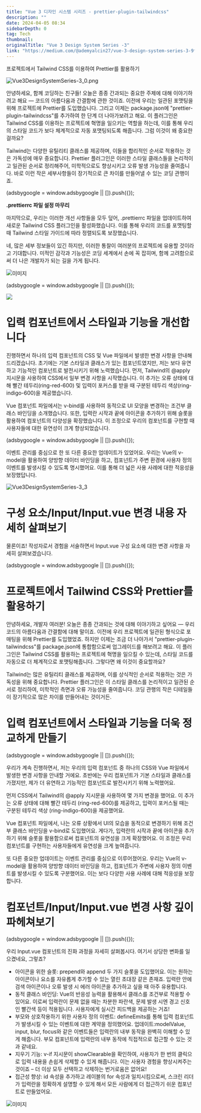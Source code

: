 ```yaml
---
title: "Vue 3 디자인 시스템 시리즈 - prettier-plugin-tailwindcss"
description: ""
date: 2024-04-05 08:34
sidebarDepth: 0
tag: Tech
thumbnail: 
originalTitle: "Vue 3 Design System Series -3"
link: "https://medium.com/@ademyalcin27/vue-3-design-system-series-3-9f8feba80401"
---
```



프로젝트에서 Tailwind CSS를 이용하여 Prettier를 활용하기

![Vue3DesignSystemSeries-3_0.png](./img/Vue3DesignSystemSeries-3_0.png)

안녕하세요, 함께 코딩하는 친구들! 오늘은 종종 간과되는 중요한 주제에 대해 이야기하려고 해요 — 코드의 아름다움과 간결함에 관한 것이죠. 이전에 우리는 일관된 포맷팅을 위해 프로젝트에 Prettier를 도입했습니다. 그리고 이제는 package.json에 "prettier-plugin-tailwindcss"를 추가하여 한 단계 더 나아가보려고 해요. 이 플러그인은 Tailwind CSS를 이용하는 프로젝트에 혁명을 일으키는 역할을 하는데, 이를 통해 우리의 스타일 코드가 보다 체계적으로 자동 포맷팅되도록 해줍니다. 그럼 이것이 왜 중요한 걸까요?

Tailwind는 다양한 유틸리티 클래스를 제공하며, 이들을 합리적인 순서로 적용하는 것은 가독성에 매우 중요합니다. Prettier 플러그인은 이러한 스타일 클래스들을 논리적이고 일관된 순서로 정리해주어, 미학적으로도 향상시키고 오류 발생 가능성을 줄여줍니다. 바로 이런 작은 세부사항들이 장기적으로 큰 차이를 만들어낼 수 있는 코딩 관행이죠.

<!-- ui-log 수평형 -->
<ins class="adsbygoogle"
  style="display:block"
  data-ad-client="ca-pub-4877378276818686"
  data-ad-slot="9743150776"
  data-ad-format="auto"
  data-full-width-responsive="true"></ins>
<component is="script">
(adsbygoogle = window.adsbygoogle || []).push({});
</component>

**.prettierrc 파일 설정 마무리**

마지막으로, 우리는 이러한 개선 사항들을 모두 덮어, .prettierrc 파일을 업데이트하여 새로운 Tailwind CSS 플러그인을 활성화했습니다. 이를 통해 우리의 코드를 포맷팅할 때 Tailwind 스타일 가이드에 따라 정렬되도록 보장했습니다.

네, 많은 세부 정보들이 있긴 하지만, 이러한 통찰이 여러분의 프로젝트에 유용할 것이라고 기대합니다. 미적인 감각과 기능성은 코딩 세계에서 손에 꼭 잡히며, 함께 고려함으로써 더 나은 개발자가 되는 길을 가게 됩니다.

![이미지](./img/Vue3DesignSystemSeries-3_1.png)

<!-- ui-log 수평형 -->
<ins class="adsbygoogle"
  style="display:block"
  data-ad-client="ca-pub-4877378276818686"
  data-ad-slot="9743150776"
  data-ad-format="auto"
  data-full-width-responsive="true"></ins>
<component is="script">
(adsbygoogle = window.adsbygoogle || []).push({});
</component>

<img src="./img/Vue3DesignSystemSeries-3_2.png" />

# 입력 컴포넌트에서 스타일과 기능을 개선합니다

진행하면서 하나의 입력 컴포넌트의 CSS 및 Vue 파일에서 발생한 변경 사항을 안내해드리겠습니다. 초기에는 기본 스타일과 클래스가 있는 컴포넌트였지만, 저는 보다 유연하고 기능적인 컴포넌트로 발전시키기 위해 노력했습니다. 먼저, Tailwind의 @apply 지시문을 사용하여 CSS에서 일부 변경 사항을 시작했습니다. 이 추가는 오류 상태에 대해 빨간 테두리(ring-red-600) 및 입력이 포커스를 받을 때 구분된 테두리 색상(ring-indigo-600)을 제공했습니다.

Vue 컴포넌트 파일에서는 v-bind를 사용하여 동적으로 UI 모양을 변경하는 조건부 클래스 바인딩을 소개했습니다. 또한, 입력란 시작과 끝에 아이콘을 추가하기 위해 슬롯을 활용하여 컴포넌트의 다양성을 확장했습니다. 이 조정으로 우리의 컴포넌트를 구현할 때 사용자들에 대한 유연성이 크게 향상되었습니다.

<!-- ui-log 수평형 -->
<ins class="adsbygoogle"
  style="display:block"
  data-ad-client="ca-pub-4877378276818686"
  data-ad-slot="9743150776"
  data-ad-format="auto"
  data-full-width-responsive="true"></ins>
<component is="script">
(adsbygoogle = window.adsbygoogle || []).push({});
</component>

이벤트 관리를 중심으로 한 또 다른 중요한 업데이트가 있었어요. 우리는 Vue의 v-model을 활용하여 양방향 데이터 바인딩을 하고, 컴포넌트가 주변 환경에 사용자 정의 이벤트를 발생시킬 수 있도록 명시했어요. 이를 통해 더 넓은 사용 사례에 대한 적응성을 보장했답니다.

![Vue3DesignSystemSeries-3_3](./img/Vue3DesignSystemSeries-3_3.png)

# 구성 요소/Input/Input.vue 변경 내용 자세히 살펴보기

물론이죠! 작성자로서 경험을 서술하면서 Input.vue 구성 요소에 대한 변경 사항을 자세히 살펴보겠습니다.

<!-- ui-log 수평형 -->
<ins class="adsbygoogle"
  style="display:block"
  data-ad-client="ca-pub-4877378276818686"
  data-ad-slot="9743150776"
  data-ad-format="auto"
  data-full-width-responsive="true"></ins>
<component is="script">
(adsbygoogle = window.adsbygoogle || []).push({});
</component>

# 프로젝트에서 Tailwind CSS와 Prettier를 활용하기

안녕하세요, 개발자 여러분! 오늘은 종종 간과되는 것에 대해 이야기하고 싶어요 — 우리 코드의 아름다움과 간결함에 대해 말이죠. 이전에 우리 프로젝트에 일관된 형식으로 포매팅을 위해 Prettier를 도입했었죠. 하지만 이제는 조금 더 나아가서 "prettier-plugin-tailwindcss"를 package.json에 통합함으로써 업그레이드를 해보려고 해요. 이 플러그인은 Tailwind CSS를 활용하는 프로젝트에 혁명을 일으킬 수 있는데, 스타일 코드를 자동으로 더 체계적으로 포맷팅해줍니다. 그렇다면 왜 이것이 중요할까요?

Tailwind는 많은 유틸리티 클래스를 제공하며, 이를 상식적인 순서로 적용하는 것은 가독성을 위해 중요합니다. Prettier 플러그인은 이 스타일 클래스를 논리적이고 일관된 순서로 정리하여, 미학적인 측면과 오류 가능성을 줄여줍니다. 코딩 관행의 작은 디테일들이 장기적으로 많은 차이를 만들어내는 것이거든.

# 입력 컴포넌트에서 스타일과 기능을 더욱 정교하게 만들기

<!-- ui-log 수평형 -->
<ins class="adsbygoogle"
  style="display:block"
  data-ad-client="ca-pub-4877378276818686"
  data-ad-slot="9743150776"
  data-ad-format="auto"
  data-full-width-responsive="true"></ins>
<component is="script">
(adsbygoogle = window.adsbygoogle || []).push({});
</component>

우리가 계속 진행하면서, 저는 우리의 입력 컴포넌트 중 하나의 CSS와 Vue 파일에서 발생한 변경 사항을 안내할 거에요. 초반에는 우리 컴포넌트가 기본 스타일과 클래스를 가졌지만, 제가 더 유연하고 기능적인 컴포넌트로 발전시키기 위해 노력했어요. 

먼저 CSS에서 Tailwind의 @apply 지시문을 사용하여 몇 가지 변경을 했어요. 이 추가는 오류 상태에 대해 빨간 테두리 (ring-red-600)를 제공하고, 입력이 포커스될 때는 구분된 테두리 색상 (ring-indigo-600)을 제공했어요.

Vue 컴포넌트 파일에서, 나는 오류 상황에서 UI의 모습을 동적으로 변경하기 위해 조건부 클래스 바인딩을 v-bind로 도입했어요. 게다가, 입력란의 시작과 끝에 아이콘을 추가하기 위해 슬롯을 활용함으로써 컴포넌트의 유연성을 크게 확장했어요. 이 조정은 우리 컴포넌트를 구현하는 사용자들에게 유연성을 크게 높여줍니다.

또 다른 중요한 업데이트는 이벤트 관리를 중심으로 이루어졌어요. 우리는 Vue의 v-model을 활용하여 양방향 데이터 바인딩을 하고, 컴포넌트가 주변에 사용자 정의 이벤트를 발생시킬 수 있도록 구분했어요. 이는 보다 다양한 사용 사례에 대해 적응성을 보장합니다.

# 컴포넌트/Input/Input.vue 변경 사항 깊이 파헤쳐보기

<!-- ui-log 수평형 -->
<ins class="adsbygoogle"
  style="display:block"
  data-ad-client="ca-pub-4877378276818686"
  data-ad-slot="9743150776"
  data-ad-format="auto"
  data-full-width-responsive="true"></ins>
<component is="script">
(adsbygoogle = window.adsbygoogle || []).push({});
</component>

우리 Input.vue 컴포넌트의 진화 과정을 자세히 살펴봅시다. 여기서 상당한 변화를 일으켰네요, 그렇죠?

- 아이콘을 위한 슬롯: prepend와 append 두 가지 슬롯을 도입했어요. 이는 원하는 아이콘이나 요소를 자유롭게 추가할 수 있는 열린 초대장 같은 존재죠. 입력란 안에 검색 아이콘이나 오류 발생 시 에러 아이콘을 추가하고 싶을 때 아주 유용합니다.
- 동적 클래스 바인딩: Vue의 반응성 능력을 활용해서 클래스를 조건부로 적용할 수 있어요. 이로써 입력란이 문제 없을 때는 차분한 파란색, 문제 발생 시엔 경고 신호인 빨간색 등이 적용됩니다. 사용자에게 실시간 피드백을 제공하는 거죠!
- 부모와 상호작용하기 위한 사용자 정의 이벤트: defineEmits를 통해 입력 컴포넌트가 발생시킬 수 있는 이벤트에 대한 계약을 정의했어요. 업데이트:modelValue, input, blur, focus와 같은 이벤트들은 입력란의 내부 동작을 완벽히 이해할 수 있게 해줍니다. 부모 컴포넌트에 입력란의 내부 동작에 직접적으로 접근할 수 있는 것과 같네요.
- 지우기 기능: v-if 지시문이 showClearable을 확인하여, 사용자가 한 번의 클릭으로 입력 내용을 손쉽게 삭제할 수 있게 해줍니다. 이는 사용자 경험을 향상시켜주는 것이죠 – 더 이상 모두 선택하고 삭제하는 번거로움은 없어요!
- 접근성 향상: id 속성을 추가하고 레이블의 for 속성과 일치시킴으로써, 스크린 리더가 입력란을 정확하게 설명할 수 있게 해서 모든 사람에게 더 접근하기 쉬운 컴포넌트로 만들었어요.

![이미지](./img/Vue3DesignSystemSeries-3_4.png)